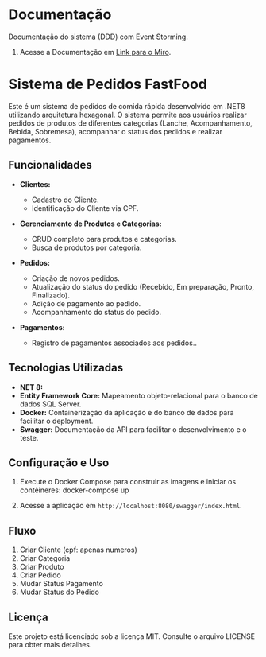 
# Documentação

Documentação do sistema (DDD) com Event Storming.

1. Acesse a Documentação em [Link para o Miro](https://miro.com/welcomeonboard/NmJ4ajV3NW56V0V6OTF5dmlBVVdMOUpORDN1YlhNZEJ6M29SNERQN29ldmNUZDNrSjN5YUhnTFQxR2txWGxFZXwzNDU4NzY0NTg1MTI4OTQ1Njk3fDI=?share_link_id=8135649431).

# Sistema de Pedidos FastFood

Este é um sistema de pedidos de comida rápida desenvolvido em .NET8 utilizando arquitetura hexagonal. O sistema permite aos usuários realizar pedidos de produtos de diferentes categorias (Lanche, Acompanhamento, Bebida, Sobremesa), acompanhar o status dos pedidos e realizar pagamentos.

## Funcionalidades

- **Clientes:**
  - Cadastro do Cliente.
  - Identificação do Cliente via CPF.

- **Gerenciamento de Produtos e Categorias:**
  - CRUD completo para produtos e categorias.
  - Busca de produtos por categoria.
  
- **Pedidos:**
  - Criação de novos pedidos.
  - Atualização do status do pedido (Recebido, Em preparação, Pronto, Finalizado).
  - Adição de pagamento ao pedido.
  - Acompanhamento do status do pedido.
  
- **Pagamentos:**
  - Registro de pagamentos associados aos pedidos..

## Tecnologias Utilizadas

- **NET 8:**
- **Entity Framework Core:** Mapeamento objeto-relacional para o banco de dados SQL Server.
- **Docker:** Containerização da aplicação e do banco de dados para facilitar o deployment.
- **Swagger:** Documentação da API para facilitar o desenvolvimento e o teste.

## Configuração e Uso

1. Execute o Docker Compose para construir as imagens e iniciar os contêineres:
   docker-compose up 

2. Acesse a aplicação em `http://localhost:8080/swagger/index.html`.

## Fluxo

1. Criar Cliente (cpf: apenas numeros)
2. Criar Categoria
3. Criar Produto
4. Criar Pedido
5. Mudar Status Pagamento
6. Mudar Status do Pedido

## Licença
Este projeto está licenciado sob a licença MIT. Consulte o arquivo LICENSE para obter mais detalhes.
